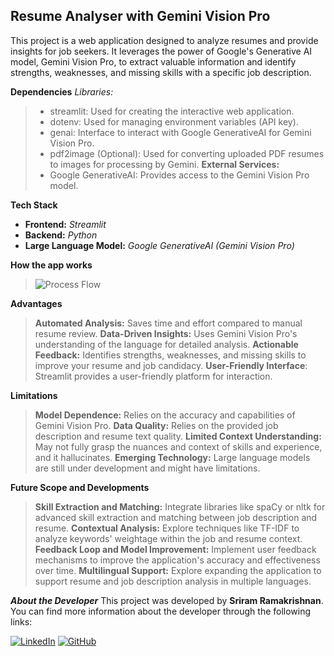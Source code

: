 ## Resume Analyser with Gemini Vision Pro
This project is a web application designed to analyze resumes and provide insights for job seekers. 
It leverages the power of Google's Generative AI model, Gemini Vision Pro, to extract valuable information and 
identify strengths, weaknesses, and missing skills with a specific job description.

**Dependencies**
_Libraries:_
> - streamlit: Used for creating the interactive web application.
> - dotenv: Used for managing environment variables (API key).
> - genai: Interface to interact with Google GenerativeAI for Gemini Vision Pro.
> - pdf2image (Optional): Used for converting uploaded PDF resumes to images for processing by Gemini.
**External Services:**
> - Google GenerativeAI: Provides access to the Gemini Vision Pro model.

**Tech Stack**
- **Frontend:** _Streamlit_
- **Backend:** _Python_
- **Large Language Model:** _Google GenerativeAI (Gemini Vision Pro)_

**How the app works**
> ![Process Flow](https://github.com/Sriram-atgithub/ATS-Tracking-System-with-Gemini/blob/main/Flowchart.png)


**Advantages**
> **Automated Analysis:** Saves time and effort compared to manual resume review.
> **Data-Driven Insights:** Uses Gemini Vision Pro's understanding of the language for detailed analysis.
> **Actionable Feedback:** Identifies strengths, weaknesses, and missing skills to improve your resume and job candidacy.
> **User-Friendly Interface**: Streamlit provides a user-friendly platform for interaction.

**Limitations**

> **Model Dependence:** Relies on the accuracy and capabilities of Gemini Vision Pro.
> **Data Quality:** Relies on the provided job description and resume text quality.
> **Limited Context Understanding:** May not fully grasp the nuances and context of skills and experience, and it hallucinates.
> **Emerging Technology:** Large language models are still under development and might have limitations.

**Future Scope and Developments**
> **Skill Extraction and Matching:** Integrate libraries like spaCy or nltk for advanced skill extraction and matching between job description and resume.
> **Contextual Analysis:** Explore techniques like TF-IDF to analyze keywords' weightage within the job and resume context.
> **Feedback Loop and Model Improvement:** Implement user feedback mechanisms to improve the application's accuracy and effectiveness over time.
> **Multilingual Support:** Explore expanding the application to support resume and job description analysis in multiple languages.

_**About the Developer**_
This project was developed by **Sriram Ramakrishnan**. 
You can find more information about the developer through the following links:

[![LinkedIn](https://img.shields.io/badge/LinkedIn-0077B5?style=for-the-badge&logo=linkedin&logoColor=white)](https://www.linkedin.com/in/sriram-aiexpert/)
[![GitHub](https://img.shields.io/badge/GitHub-100000?style=for-the-badge&logo=github&logoColor=white)](https://github.com/Sriram-atgithub)
